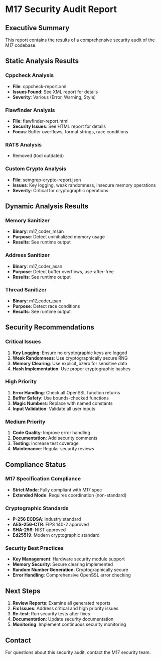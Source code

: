 # M17 Security Audit Report

## Executive Summary
This report contains the results of a comprehensive security audit of the M17 codebase.

## Static Analysis Results

### Cppcheck Analysis
- **File**: cppcheck-report.xml
- **Issues Found**: See XML report for details
- **Severity**: Various (Error, Warning, Style)

### Flawfinder Analysis
- **File**: flawfinder-report.html
- **Security Issues**: See HTML report for details
- **Focus**: Buffer overflows, format strings, race conditions

### RATS Analysis
- Removed (tool outdated)

### Custom Crypto Analysis
- **File**: semgrep-crypto-report.json
- **Issues**: Key logging, weak randomness, insecure memory operations
- **Severity**: Critical for cryptographic operations

## Dynamic Analysis Results

### Memory Sanitizer
- **Binary**: m17_coder_msan
- **Purpose**: Detect uninitialized memory usage
- **Results**: See runtime output

### Address Sanitizer
- **Binary**: m17_coder_asan
- **Purpose**: Detect buffer overflows, use-after-free
- **Results**: See runtime output

### Thread Sanitizer
- **Binary**: m17_coder_tsan
- **Purpose**: Detect race conditions
- **Results**: See runtime output

## Security Recommendations

### Critical Issues
1. **Key Logging**: Ensure no cryptographic keys are logged
2. **Weak Randomness**: Use cryptographically secure RNG
3. **Memory Clearing**: Use explicit_bzero for sensitive data
4. **Hash Implementation**: Use proper cryptographic hashes

### High Priority
1. **Error Handling**: Check all OpenSSL function returns
2. **Buffer Safety**: Use bounds-checked functions
3. **Magic Numbers**: Replace with named constants
4. **Input Validation**: Validate all user inputs

### Medium Priority
1. **Code Quality**: Improve error handling
2. **Documentation**: Add security comments
3. **Testing**: Increase test coverage
4. **Maintenance**: Regular security reviews

## Compliance Status

### M17 Specification Compliance
- **Strict Mode**: Fully compliant with M17 spec
- **Extended Mode**: Requires coordination (non-standard)

### Cryptographic Standards
- **P-256 ECDSA**: Industry standard
- **AES-256-CTR**: FIPS 140-2 approved
- **SHA-256**: NIST approved
- **Ed25519**: Modern cryptographic standard

### Security Best Practices
- **Key Management**: Hardware security module support
- **Memory Security**: Secure clearing implemented
- **Random Number Generation**: Cryptographically secure
- **Error Handling**: Comprehensive OpenSSL error checking

## Next Steps

1. **Review Reports**: Examine all generated reports
2. **Fix Issues**: Address critical and high priority issues
3. **Re-test**: Run security tests after fixes
4. **Documentation**: Update security documentation
5. **Monitoring**: Implement continuous security monitoring

## Contact

For questions about this security audit, contact the M17 security team.
